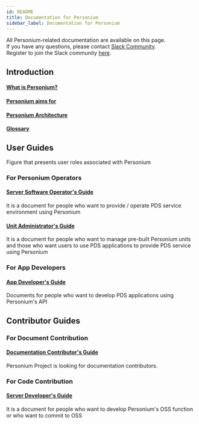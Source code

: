 ```yaml
---
id: README
title: Documentation for Personium
sidebar_label: Documentation for Personium
---
```


All Personium-related documentation are available on this page.  
If you have any questions, please contact [Slack Community](https://personium-io.slack.com/).  
Register to join the Slack community [here](https://bit.ly/Join_Personium_Slack).  

## Introduction

#### [What is Personium?](./overview/001_Introduction.md)
#### [Personium aims for](./overview/Aims_for.md)
#### [Personium Architecture](./user_guide/001_Personium_Architecture.md)
#### [Glossary](./user_guide/008_Glossary.md)

## User Guides

Figure that presents user roles associated with Personium

### For Personium Operators

#### [Server Software Operator's Guide](./server-operator/README.md)

It is a document for people who want to provide / operate PDS service environment using Personium

#### [Unit Administrator's Guide](./unit-administrator/README.md)

It is a document for people who want to manage pre-built Personium units and those who want users to use PDS applications to provide PDS service using Personium

### For App Developers

#### [App Developer's Guide](./app-developer/README.md)

Documents for people who want to develop PDS applications using Personium's API

## Contributor Guides

### For Document Contribution

#### [Documentation Contributor's Guide](./document-writer/README.md)

Personium Project is looking for documentation contributors.

### For Code Contribution

#### [Server Developer's Guide](./software-developer/README.md)

It is a document for people who want to develop Personium's OSS function or who want to commit to OSS
